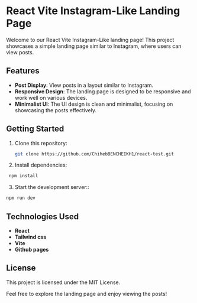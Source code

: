 # React Vite Instagram-Like Landing Page

Welcome to our React Vite Instagram-Like landing page! This project showcases a simple landing page similar to Instagram, where users can view posts.

## Features

- **Post Display**: View posts in a layout similar to Instagram.
- **Responsive Design**: The landing page is designed to be responsive and work well on various devices.
- **Minimalist UI**: The UI design is clean and minimalist, focusing on showcasing the posts effectively.

## Getting Started

1. Clone this repository:

   ```bash
   git clone https://github.com/ChihebBENCHEIKH1/react-test.git
   ```

2. Install dependencies:

```bash
 npm install
```

3. Start the development server::

```bash
npm run dev

```

## Technologies Used

- **React**
- **Tailwind css**
- **Vite**
- **Github pages**

## License

This project is licensed under the MIT License.

Feel free to explore the landing page and enjoy viewing the posts!
